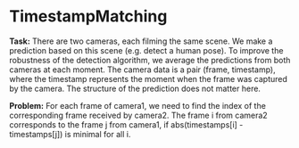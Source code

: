 # TimestampMatching
<p>
<b>Task:</b>
        There are two cameras, each filming the same scene. We make
        a prediction based on this scene (e.g. detect a human pose).
        To improve the robustness of the detection algorithm,
        we average the predictions from both cameras at each moment.
        The camera data is a pair (frame, timestamp), where the timestamp
        represents the moment when the frame was captured by the camera.
        The structure of the prediction does not matter here. 
</p>
<p>
<b>Problem:</b>
        For each frame of camera1, we need to find the index of the
        corresponding frame received by camera2. The frame i from camera2
        corresponds to the frame j from camera1, if
        abs(timestamps[i] - timestamps[j]) is minimal for all i.
 </p>
